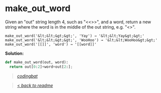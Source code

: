 # make_out_word

Given an "out" string length 4, such as "<<>>", and a word, return a new string where the word is in the middle of the out string, e.g. "<<word>>".

```
make_out_word('&lt;&lt;&gt;&gt;', 'Yay') → '&lt;&lt;Yay&gt;&gt;'
make_out_word('&lt;&lt;&gt;&gt;', 'WooHoo') → '&lt;&lt;WooHoo&gt;&gt;'
make_out_word('[[]]', 'word') → '[[word]]'
```

**Solution:**

```python
def make_out_word(out, word):
  return out[0:2]+word+out[2:];
```

> _[codingbat](https://codingbat.com/prob/p129981)_

> [< _back to readme_](/README.md)